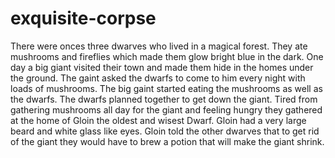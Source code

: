 # exquisite-corpse

There were onces three dwarves who lived in a magical forest.
They ate mushrooms and fireflies which made them glow bright blue in the dark.
One day a big giant visited their town and made them hide in the homes under the ground.
The gaint asked the dwarfs to come to him every night with loads of mushrooms.
The big gaint started eating the mushrooms as well as the dwarfs.
The dwarfs planned together to get down the giant.
Tired from gathering mushrooms all day for the giant and feeling hungry they gathered
at the home of Gloin the oldest and wisest Dwarf. Gloin had a very large beard and white glass like
eyes. Gloin told the other dwarves that to get rid of the giant they would have to brew a potion that will make 
the giant shrink.